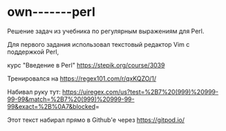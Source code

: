 # own-------perl

Решение задач из учебника по регулярным выражениям для Perl.

Для первого задания использовал текстовый редактор Vim с поддержкой Perl,

курс "Введение в Perl" <https://stepik.org/course/3039>

Тренировался на <https://regex101.com/r/qxKQZO/1/>

Набивал руку тут: <https://uiregex.com/us?test=%2B7%20(999)%20999-99-99&match=%2B7%20(999)%20999-99-99&exact=%2B%0A7&blocked>=

Этот текст набирал прямо в Github'е через <https://gitpod.io/>
